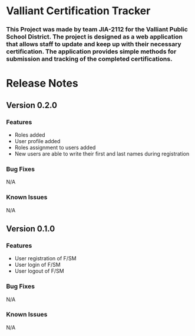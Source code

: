 # Valliant Certification Tracker

### This Project was made by team JIA-2112 for the Valliant Public School District. The project is designed as a web application that allows staff to update and keep up with their necessary certification. The application provides simple methods for submission and tracking of the completed certifications. 

# Release Notes

## Version 0.2.0

### Features
* Roles added
* User profile added
* Roles assignment to users added
* New users are able to write their first and last names during registration 

### Bug Fixes
N/A

### Known Issues 
N/A


## Version 0.1.0

### Features
* User registration of F/SM
* User login of F/SM
* User logout of F/SM

### Bug Fixes
N/A

### Known Issues 
N/A